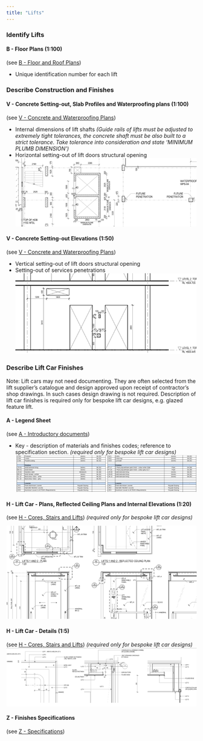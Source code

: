 ```yaml
---
title: "Lifts"
---
```

### Identify Lifts

#### B - Floor Plans (1:100)
(see [B - Floor and Roof Plans](notes/2_Alphabet/B%20-%20Floor%20and%20Roof%20Plans.md))
- Unique identification number for each lift

### Describe Construction and Finishes

#### V - Concrete Setting-out, Slab Profiles and Waterproofing plans (1:100)
(see [V - Concrete and Waterproofing Plans](notes/2_Alphabet/V%20-%20Concrete%20and%20Waterproofing%20Plans.md))
- Internal dimensions of lift shafts _(Guide rails of lifts must be adjusted to extremely tight tolerances, the concrete shaft must be also built to a strict tolerance. Take tolerance into consideration and state ‘MINIMUM PLUMB DIMENSION’)_
- Horizontal setting-out of lift doors structural opening
![01-image 3 1](notes/3_Building%20Components/assets/01-image%203%201.svg)

#### V - Concrete Setting-out Elevations (1:50)
(see [V - Concrete and Waterproofing Plans](notes/2_Alphabet/V%20-%20Concrete%20and%20Waterproofing%20Plans.md))
- Vertical setting-out of lift doors structural opening
- Setting-out of services penetrations
![02-image 4 1](notes/3_Building%20Components/assets/02-image%204%201.svg)

### Describe Lift Car Finishes
Note: 
Lift cars may not need documenting. They are often selected from the lift supplier’s catalogue and design approved upon receipt of contractor’s shop drawings. In such cases design drawing is not required. Description of lift car finishes is required only for bespoke lift car designs, e.g. glazed feature lift.


#### A - Legend Sheet
(see [A - Introductory documents](notes/2_Alphabet/A%20-%20Introductory%20documents.md))
- Key - description of materials and finishes codes; reference to specification section. _(required only for bespoke lift car designs)_
![04-image 2 1](notes/3_Building%20Components/assets/04-image%202%201.svg)

#### H - Lift Car - Plans, Reflected Ceiling Plans and Internal Elevations (1:20)
(see [H - Cores, Stairs and Lifts](notes/2_Alphabet/H%20-%20Cores,%20Stairs%20and%20Lifts.md))
_(required only for bespoke lift car designs)_

![05-image 3](notes/3_Building%20Components/assets/05-image%203.svg)


#### H - Lift Car - Details (1:5)
(see [H - Cores, Stairs and Lifts](notes/2_Alphabet/H%20-%20Cores,%20Stairs%20and%20Lifts.md))
_(required only for bespoke lift car designs)_
![06-image 3](notes/3_Building%20Components/assets/06-image%203.svg)

#### Z - Finishes Specifications
(see [Z - Specifications](notes/2_Alphabet/Z%20-%20Specifications.md))
